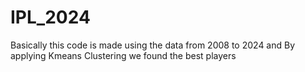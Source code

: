 # IPL_2024
Basically this code is made using the data from 2008 to 2024 and By applying Kmeans Clustering we found the best players
